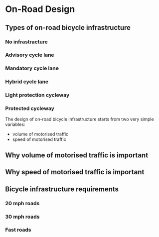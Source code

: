 # On-Road Design

## Types of on-road bicycle infrastructure

### No infrastracture

### Advisory cycle lane

### Mandatory cycle lane

### Hybrid cycle lane

### Light protection cycleway

### Protected cycleway

The design of on-road bicycle infrastructure starts from two very simple variables:

* volume of motorised traffic
* speed of motorised traffic

## Why volume of motorised traffic is important

## Why speed of motorised traffic is important

## Bicycle infrastructure requirements

### 20 mph roads

### 30 mph roads

### Fast roads